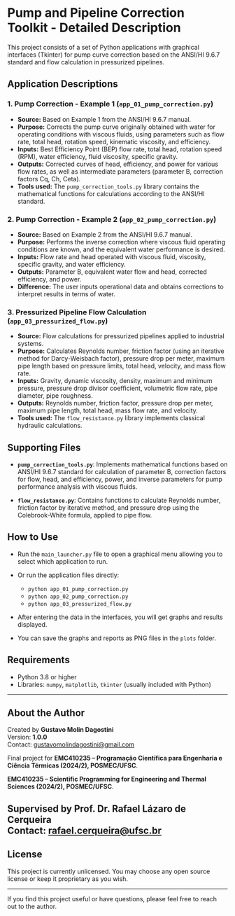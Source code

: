 # Pump and Pipeline Correction Toolkit - Detailed Description

This project consists of a set of Python applications with graphical interfaces (Tkinter) for pump curve correction based on the ANSI/HI 9.6.7 standard and flow calculation in pressurized pipelines.

## Application Descriptions

### 1. Pump Correction - Example 1 (`app_01_pump_correction.py`)

- **Source:** Based on Example 1 from the ANSI/HI 9.6.7 manual.
- **Purpose:** Corrects the pump curve originally obtained with water for operating conditions with viscous fluids, using parameters such as flow rate, total head, rotation speed, kinematic viscosity, and efficiency.
- **Inputs:** Best Efficiency Point (BEP) flow rate, total head, rotation speed (RPM), water efficiency, fluid viscosity, specific gravity.
- **Outputs:** Corrected curves of head, efficiency, and power for various flow rates, as well as intermediate parameters (parameter B, correction factors Cq, Ch, Ceta).
- **Tools used:** The `pump_correction_tools.py` library contains the mathematical functions for calculations according to the ANSI/HI standard.

### 2. Pump Correction - Example 2 (`app_02_pump_correction.py`)

- **Source:** Based on Example 2 from the ANSI/HI 9.6.7 manual.
- **Purpose:** Performs the inverse correction where viscous fluid operating conditions are known, and the equivalent water performance is desired.
- **Inputs:** Flow rate and head operated with viscous fluid, viscosity, specific gravity, and water efficiency.
- **Outputs:** Parameter B, equivalent water flow and head, corrected efficiency, and power.
- **Difference:** The user inputs operational data and obtains corrections to interpret results in terms of water.

### 3. Pressurized Pipeline Flow Calculation (`app_03_pressurized_flow.py`)

- **Source:** Flow calculations for pressurized pipelines applied to industrial systems.
- **Purpose:** Calculates Reynolds number, friction factor (using an iterative method for Darcy-Weisbach factor), pressure drop per meter, maximum pipe length based on pressure limits, total head, velocity, and mass flow rate.
- **Inputs:** Gravity, dynamic viscosity, density, maximum and minimum pressure, pressure drop divisor coefficient, volumetric flow rate, pipe diameter, pipe roughness.
- **Outputs:** Reynolds number, friction factor, pressure drop per meter, maximum pipe length, total head, mass flow rate, and velocity.
- **Tools used:** The `flow_resistance.py` library implements classical hydraulic calculations.

## Supporting Files

- **`pump_correction_tools.py`**: Implements mathematical functions based on ANSI/HI 9.6.7 standard for calculation of parameter B, correction factors for flow, head, and efficiency, power, and inverse parameters for pump performance analysis with viscous fluids.
  
- **`flow_resistance.py`**: Contains functions to calculate Reynolds number, friction factor by iterative method, and pressure drop using the Colebrook-White formula, applied to pipe flow.

## How to Use

- Run the `main_launcher.py` file to open a graphical menu allowing you to select which application to run.
- Or run the application files directly:  
  - `python app_01_pump_correction.py`  
  - `python app_02_pump_correction.py`  
  - `python app_03_pressurized_flow.py`  

- After entering the data in the interfaces, you will get graphs and results displayed.
- You can save the graphs and reports as PNG files in the `plots` folder.

## Requirements

- Python 3.8 or higher
- Libraries: `numpy`, `matplotlib`, `tkinter` (usually included with Python)

---

## About the Author

Created by **Gustavo Molin Dagostini**  
Version: **1.0.0**  
Contact: [gustavomolindagostini@gmail.com](mailto:gustavomolindagostini@gmail.com)

Final project for **EMC410235 – Programação Científica para Engenharia e Ciência Térmicas (2024/2), POSMEC/UFSC**. 

**EMC410235 – Scientific Programming for Engineering and Thermal Sciences (2024/2), POSMEC/UFSC**.

Supervised by **Prof. Dr. Rafael Lázaro de Cerqueira**  
Contact: [rafael.cerqueira@ufsc.br](mailto:rafael.cerqueira@ufsc.br)
---

## License

This project is currently unlicensed. You may choose any open source license or keep it proprietary as you wish.  

---

If you find this project useful or have questions, please feel free to reach out to the author.
